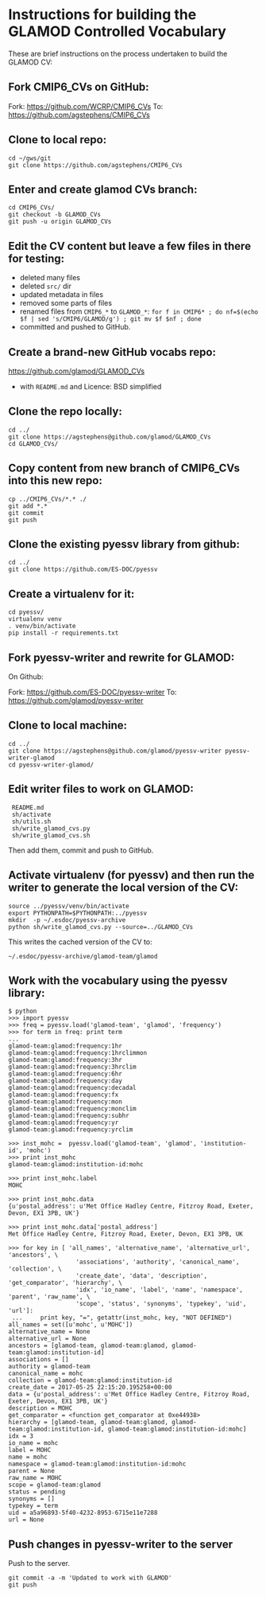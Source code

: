 # Instructions for building the GLAMOD Controlled Vocabulary

These are brief instructions on the process undertaken to build the GLAMOD CV:

## Fork CMIP6_CVs on GitHub:

Fork: https://github.com/WCRP/CMIP6_CVs
To:   https://github.com/agstephens/CMIP6_CVs
 
## Clone to local repo:

```
cd ~/gws/git
git clone https://github.com/agstephens/CMIP6_CVs
```
 
## Enter and create glamod CVs branch:

```
cd CMIP6_CVs/
git checkout -b GLAMOD_CVs
git push -u origin GLAMOD_CVs
```
 
## Edit the CV content but leave a few files in there for testing:

 - deleted many files
 - deleted `src/` dir
 - updated metadata in files
 - removed some parts of files
 - renamed files from `CMIP6_*` to `GLAMOD_*`:
    `for f in CMIP6* ; do nf=$(echo $f | sed 's/CMIP6/GLAMOD/g') ; git mv $f $nf ; done`
 - committed and pushed to GitHub.
 
## Create a brand-new GitHub vocabs repo:

 https://github.com/glamod/GLAMOD_CVs
 
 - with `README.md` and Licence: BSD simplified
 
## Clone the repo locally:

```
cd ../
git clone https://agstephens@github.com/glamod/GLAMOD_CVs
cd GLAMOD_CVs/
```

## Copy content from new branch of CMIP6_CVs into this new repo:

```
cp ../CMIP6_CVs/*.* ./
git add *.*
git commit
git push
```

## Clone the existing pyessv library from github:

```
cd ../
git clone https://github.com/ES-DOC/pyessv
```

## Create a virtualenv for it:

```
cd pyessv/
virtualenv venv
. venv/bin/activate
pip install -r requirements.txt
```
 
## Fork pyessv-writer and rewrite for GLAMOD:

On Github:

Fork: https://github.com/ES-DOC/pyessv-writer
To:   https://github.com/glamod/pyessv-writer
   
## Clone to local machine:

```
cd ../
git clone https://agstephens@github.com/glamod/pyessv-writer pyessv-writer-glamod
cd pyessv-writer-glamod/
```
 
## Edit writer files to work on GLAMOD:

```
 README.md
 sh/activate
 sh/utils.sh
 sh/write_glamod_cvs.py
 sh/write_glamod_cvs.sh
```

Then add them, commit and push to GitHub.

## Activate virtualenv (for pyessv) and then run the writer to generate the local version of the CV:

```
source ../pyessv/venv/bin/activate
export PYTHONPATH=$PYTHONPATH:../pyessv
mkdir  -p ~/.esdoc/pyessv-archive
python sh/write_glamod_cvs.py --source=../GLAMOD_CVs
```

This writes the cached version of the CV to:

`~/.esdoc/pyessv-archive/glamod-team/glamod`
 
## Work with the vocabulary using the pyessv library:

```
$ python
>>> import pyessv
>>> freq = pyessv.load('glamod-team', 'glamod', 'frequency')
>>> for term in freq: print term
...
glamod-team:glamod:frequency:1hr
glamod-team:glamod:frequency:1hrclimmon
glamod-team:glamod:frequency:3hr
glamod-team:glamod:frequency:3hrclim
glamod-team:glamod:frequency:6hr
glamod-team:glamod:frequency:day
glamod-team:glamod:frequency:decadal
glamod-team:glamod:frequency:fx
glamod-team:glamod:frequency:mon
glamod-team:glamod:frequency:monclim
glamod-team:glamod:frequency:subhr
glamod-team:glamod:frequency:yr
glamod-team:glamod:frequency:yrclim

>>> inst_mohc =  pyessv.load('glamod-team', 'glamod', 'institution-id', 'mohc')
>>> print inst_mohc
glamod-team:glamod:institution-id:mohc

>>> print inst_mohc.label
MOHC

>>> print inst_mohc.data
{u'postal_address': u'Met Office Hadley Centre, Fitzroy Road, Exeter, Devon, EX1 3PB, UK'}

>>> print inst_mohc.data['postal_address']
Met Office Hadley Centre, Fitzroy Road, Exeter, Devon, EX1 3PB, UK

>>> for key in [ 'all_names', 'alternative_name', 'alternative_url', 'ancestors', \
                   'associations', 'authority', 'canonical_name', 'collection', \
                   'create_date', 'data', 'description', 'get_comparator', 'hierarchy', \
                   'idx', 'io_name', 'label', 'name', 'namespace', 'parent', 'raw_name', \
                   'scope', 'status', 'synonyms', 'typekey', 'uid', 'url']:
 ...     print key, "=", getattr(inst_mohc, key, "NOT DEFINED")
all_names = set([u'mohc', u'MOHC'])
alternative_name = None
alternative_url = None
ancestors = [glamod-team, glamod-team:glamod, glamod-team:glamod:institution-id]
associations = []
authority = glamod-team
canonical_name = mohc
collection = glamod-team:glamod:institution-id
create_date = 2017-05-25 22:15:20.195258+00:00
data = {u'postal_address': u'Met Office Hadley Centre, Fitzroy Road, Exeter, Devon, EX1 3PB, UK'}
description = MOHC
get_comparator = <function get_comparator at 0xe44938>
hierarchy = [glamod-team, glamod-team:glamod, glamod-team:glamod:institution-id, glamod-team:glamod:institution-id:mohc]
idx = 3
io_name = mohc
label = MOHC
name = mohc
namespace = glamod-team:glamod:institution-id:mohc
parent = None
raw_name = MOHC
scope = glamod-team:glamod
status = pending
synonyms = []
typekey = term
uid = a5a96893-5f40-4232-8953-6715e11e7288
url = None
```

## Push changes in pyessv-writer to the server

Push to the server.

```
git commit -a -m 'Updated to work with GLAMOD'
git push
```


